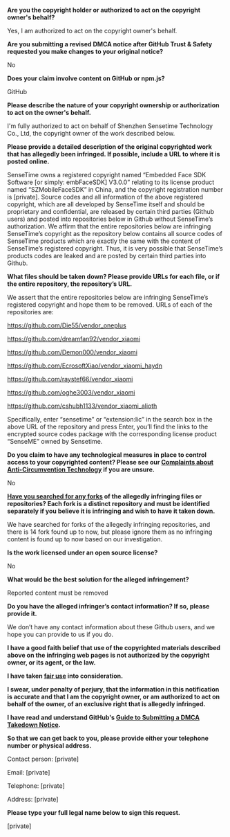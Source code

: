 **Are you the copyright holder or authorized to act on the copyright owner's behalf?**

Yes, I am authorized to act on the copyright owner's behalf.

**Are you submitting a revised DMCA notice after GitHub Trust & Safety requested you make changes to your original notice?**

No

**Does your claim involve content on GitHub or npm.js?**

GitHub

**Please describe the nature of your copyright ownership or authorization to act on the owner's behalf.**

I'm fully authorized to act on behalf of Shenzhen Sensetime Technology Co., Ltd, the copyright owner of the work described below.

**Please provide a detailed description of the original copyrighted work that has allegedly been infringed. If possible, include a URL to where it is posted online.**

SenseTime owns a registered copyright named “Embedded Face SDK Software [or simply: embFaceSDK] V3.0.0” relating to its license product named “SZMobileFaceSDK” in China, and the copyright registration number is [private]. Source codes and all information of the above registered copyright, which are all developed by SenseTime itself and should be proprietary and confidential, are released by certain third parties (Github users) and posted into repositories below in Github without SenseTime’s authorization. We affirm that the entire repositories below are infringing SenseTime’s copyright as the repository below contains all source codes of SenseTime products which are exactly the same with the content of SenseTime’s registered copyright. Thus, it is very possible that SenseTime’s products codes are leaked and are posted by certain third parties into Github.

**What files should be taken down? Please provide URLs for each file, or if the entire repository, the repository’s URL.**

We assert that the entire repositories below are infringing SenseTime’s registered copyright and hope them to be removed. URLs of each of the repositories are:

https://github.com/Die55/vendor_oneplus

https://github.com/dreamfan92/vendor_xiaomi

https://github.com/Demon000/vendor_xiaomi

https://github.com/EcrosoftXiao/vendor_xiaomi_haydn

https://github.com/raystef66/vendor_xiaomi

https://github.com/oghe3003/vendor_xiaomi

https://github.com/cshubh1133/vendor_xiaomi_alioth

Specifically, enter “sensetime” or “extension:lic” in the search box in the above URL of the repository and press Enter, you’ll find the links to the encrypted source codes package with the corresponding license product “SenseME” owned by Sensetime.

**Do you claim to have any technological measures in place to control access to your copyrighted content? Please see our <a href="https://docs.github.com/articles/guide-to-submitting-a-dmca-takedown-notice#complaints-about-anti-circumvention-technology">Complaints about Anti-Circumvention Technology</a> if you are unsure.**

No

**<a href="https://docs.github.com/articles/dmca-takedown-policy#b-what-about-forks-or-whats-a-fork">Have you searched for any forks</a> of the allegedly infringing files or repositories? Each fork is a distinct repository and must be identified separately if you believe it is infringing and wish to have it taken down.**

We have searched for forks of the allegedly infringing repositories, and there is 14 fork found up to now, but please ignore them as no infringing content is found up to now based on our investigation.

**Is the work licensed under an open source license?**

No

**What would be the best solution for the alleged infringement?**

Reported content must be removed

**Do you have the alleged infringer’s contact information? If so, please provide it.**

We don’t have any contact information about these Github users, and we hope you can provide to us if you do.

**I have a good faith belief that use of the copyrighted materials described above on the infringing web pages is not authorized by the copyright owner, or its agent, or the law.**

**I have taken <a href="https://www.lumendatabase.org/topics/22">fair use</a> into consideration.**

**I swear, under penalty of perjury, that the information in this notification is accurate and that I am the copyright owner, or am authorized to act on behalf of the owner, of an exclusive right that is allegedly infringed.**

**I have read and understand GitHub's <a href="https://docs.github.com/articles/guide-to-submitting-a-dmca-takedown-notice/">Guide to Submitting a DMCA Takedown Notice</a>.**

**So that we can get back to you, please provide either your telephone number or physical address.**

Contact person: [private]

Email: [private]

Telephone: [private]

Address: [private]

**Please type your full legal name below to sign this request.**

[private]
